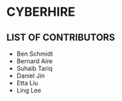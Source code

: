 # CYBERHIRE
## LIST OF CONTRIBUTORS
- Ben Schmidt
- Bernard Aire
- Suhaib Tariq
- Daniel Jin
- Etta Liu
- Ling Lee